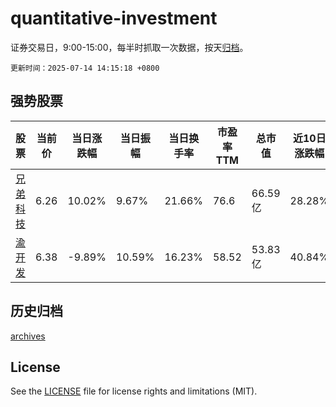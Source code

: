 # quantitative-investment

证券交易日，9:00-15:00，每半时抓取一次数据，按天[归档](archives)。

`更新时间：2025-07-14 14:15:18 +0800`

## 强势股票

|股票|当前价|当日涨跌幅|当日振幅|当日换手率|市盈率TTM|总市值|近10日涨跌幅|
|----|----|----|----|----|----|----|----|
|[兄弟科技](https://xueqiu.com/S/SZ002562)|6.26|10.02%|9.67%|21.66%|76.6|66.59亿|28.28%|
|[渝开发](https://xueqiu.com/S/SZ000514)|6.38|-9.89%|10.59%|16.23%|58.52|53.83亿|40.84%|

## 历史归档

[archives](archives)

## License

See the [LICENSE](LICENSE) file for license rights and limitations (MIT).